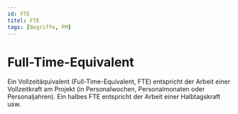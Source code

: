 ```yaml
---
id: FTE
titel: FTE
tags: [Begriffe, PM]
---
```


# Full-Time-Equivalent

Ein Vollzeitäquivalent (Full-Time-Equivalent, FTE) entspricht der Arbeit einer Vollzeitkraft am Projekt (in Personalwochen, Personalmonaten oder Personaljahren). Ein halbes FTE entspricht der Arbeit einer Halbtagskraft usw.


